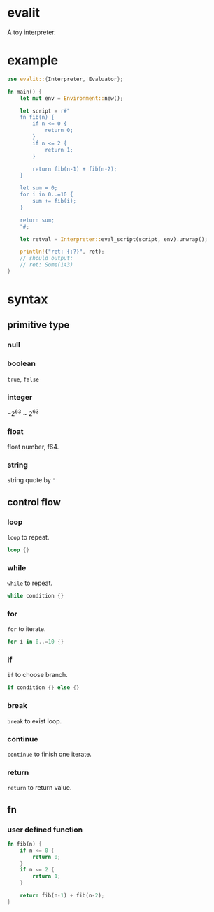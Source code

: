 evalit
======

A toy interpreter.

# example

```rust
use evalit::{Interpreter, Evaluator};

fn main() {
    let mut env = Environment::new();

    let script = r#"
    fn fib(n) {
        if n <= 0 {
            return 0;
        }
        if n <= 2 {
            return 1;
        }

        return fib(n-1) + fib(n-2);
    }

    let sum = 0;
    for i in 0..=10 {
        sum += fib(i);
    }

    return sum;
    "#;

    let retval = Interpreter::eval_script(script, env).unwrap();

    println!("ret: {:?}", ret); 
    // should output: 
    // ret: Some(143)
}


```

# syntax

## primitive type

### null

### boolean

`true`, `false`

### integer

$-2^{63}$ ~ $2^{63}$

### float

float number, f64.

### string

string quote by `"`

## control flow

### loop

`loop` to repeat.

```rust
loop {}
```

### while

`while` to repeat.

```rust
while condition {}
```

### for

`for` to iterate.

```rust
for i in 0..=10 {}
```

### if 

`if` to choose branch.

```rust
if condition {} else {}
```

### break

`break` to exist loop.

### continue

`continue` to finish one iterate.

### return

`return` to return value.

## fn 

### user defined function

```rust
fn fib(n) {
    if n <= 0 {
        return 0;
    }
    if n <= 2 {
        return 1;
    }

    return fib(n-1) + fib(n-2);
}
```
